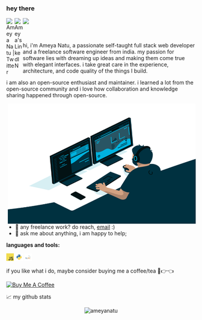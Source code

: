 ### hey there 
<a href="https://twitter.com/ameyanatu">
  <img align="left" alt="Ameya Natu | Twitter" width="22px" src="https://raw.githubusercontent.com/peterthehan/peterthehan/master/assets/twitter.svg" />
</a>
<a href="https://www.linkedin.com/in/ameya-natu-36218a27/">
  <img align="left" alt="Ameya's LinkedIN" width="22px" src="https://raw.githubusercontent.com/peterthehan/peterthehan/master/assets/linkedin.svg" />
</a>

![](https://visitor-badge.glitch.me/badge?page_id=ameyanatu.ameyanatu)

<br />

hi, i'm Ameya Natu, a passionate self-taught full stack web developer and a freelance software engineer from india. my passion for software lies with dreaming up ideas and making them come true with elegant interfaces. i take great care in the experience, architecture, and code quality of the things I build.

i am also an open-source enthusiast and maintainer. i learned a lot from the open-source community and i love how collaboration and knowledge sharing happened through open-source.


  <img align="right" alt="GIF" src="https://github.com/ameyanatu/ameyanatu/blob/master/code.gif?raw=true" width="500" height="320" />
  
- 💼 any freelance work? do reach, [email](mailto:ameyanatu@yahoo.com) :)
- 💬 ask me about anything, i am happy to help;

**languages and tools:**  

<code><img height="20" src="https://raw.githubusercontent.com/github/explore/80688e429a7d4ef2fca1e82350fe8e3517d3494d/topics/javascript/javascript.png"></code>
<code><img height="20" src="https://raw.githubusercontent.com/github/explore/80688e429a7d4ef2fca1e82350fe8e3517d3494d/topics/python/python.png"></code>
<code><img height="20" src="https://raw.githubusercontent.com/github/explore/80688e429a7d4ef2fca1e82350fe8e3517d3494d/topics/mysql/mysql.png"></code>


if you like what i do, maybe consider buying me a coffee/tea 🥺👉👈

<a href="https://www.buymeacoffee.com/ameyanatu1373" target="_blank"><img src="https://cdn.buymeacoffee.com/buttons/v2/default-red.png" alt="Buy Me A Coffee" width="150" ></a>

📈 my github stats

<p align="center"> <img src="https://github-readme-stats.vercel.app/api?username=ameyanatu&show_icons=true&theme=gotham" alt="ameyanatu" />



